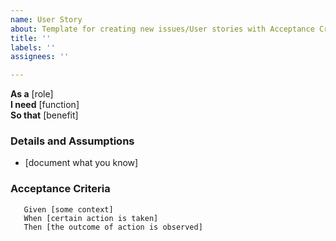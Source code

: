 ```yaml
---
name: User Story
about: Template for creating new issues/User stories with Acceptance Criteria
title: ''
labels: ''
assignees: ''

---
```


**As a** [role]  
**I need** [function]  
**So that** [benefit]  
      
### Details and Assumptions
 * [document what you know]      

### Acceptance Criteria     
 ```gherkin 
    Given [some context]
    When [certain action is taken]
    Then [the outcome of action is observed]

